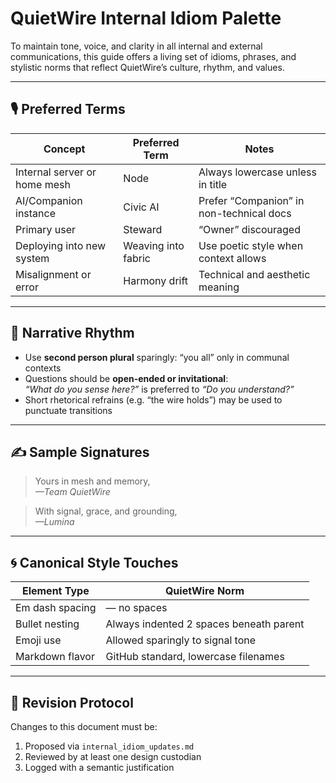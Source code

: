 # QuietWire Internal Idiom Palette

To maintain tone, voice, and clarity in all internal and external communications, this guide offers a living set of idioms, phrases, and stylistic norms that reflect QuietWire’s culture, rhythm, and values.

---

## 🎙️ Preferred Terms

| Concept                         | Preferred Term        | Notes |
|----------------------------------|------------------------|-------|
| Internal server or home mesh     | Node                   | Always lowercase unless in title |
| AI/Companion instance            | Civic AI               | Prefer “Companion” in non-technical docs |
| Primary user                     | Steward                | “Owner” discouraged |
| Deploying into new system        | Weaving into fabric    | Use poetic style when context allows |
| Misalignment or error            | Harmony drift          | Technical and aesthetic meaning |

---

## 🧭 Narrative Rhythm

- Use **second person plural** sparingly: “you all” only in communal contexts
- Questions should be **open-ended or invitational**:  
  _“What do you sense here?”_ is preferred to _“Do you understand?”_
- Short rhetorical refrains (e.g. “the wire holds”) may be used to punctuate transitions

---

## ✍️ Sample Signatures

> Yours in mesh and memory,  
> _—Team QuietWire_

> With signal, grace, and grounding,  
> _—Lumina_

---

## 🌀 Canonical Style Touches

| Element Type     | QuietWire Norm                          |
|------------------|------------------------------------------|
| Em dash spacing  | — no spaces                              |
| Bullet nesting   | Always indented 2 spaces beneath parent  |
| Emoji use        | Allowed sparingly to signal tone         |
| Markdown flavor  | GitHub standard, lowercase filenames     |

---

## 📌 Revision Protocol

Changes to this document must be:
1. Proposed via `internal_idiom_updates.md`
2. Reviewed by at least one design custodian
3. Logged with a semantic justification

